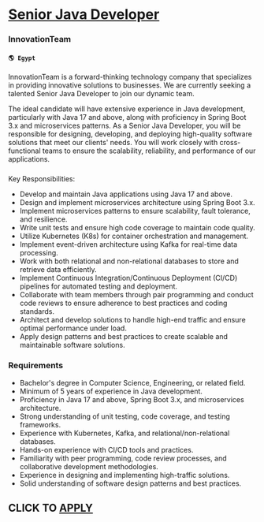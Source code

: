 # [Senior Java Developer](https://www.remotewlb.com/apply/senior-java-developer-83707)  
### InnovationTeam  
#### `🌎 Egypt`  

InnovationTeam is a forward-thinking technology company that specializes in providing innovative solutions to businesses. We are currently seeking a talented Senior Java Developer to join our dynamic team.

The ideal candidate will have extensive experience in Java development, particularly with Java 17 and above, along with proficiency in Spring Boot 3.x and microservices patterns. As a Senior Java Developer, you will be responsible for designing, developing, and deploying high-quality software solutions that meet our clients' needs. You will work closely with cross-functional teams to ensure the scalability, reliability, and performance of our applications.

###  
Key Responsibilities:

  * Develop and maintain Java applications using Java 17 and above.
  * Design and implement microservices architecture using Spring Boot 3.x.
  * Implement microservices patterns to ensure scalability, fault tolerance, and resilience.
  * Write unit tests and ensure high code coverage to maintain code quality.
  * Utilize Kubernetes (K8s) for container orchestration and management.
  * Implement event-driven architecture using Kafka for real-time data processing.
  * Work with both relational and non-relational databases to store and retrieve data efficiently.
  * Implement Continuous Integration/Continuous Deployment (CI/CD) pipelines for automated testing and deployment.
  * Collaborate with team members through pair programming and conduct code reviews to ensure adherence to best practices and coding standards.
  * Architect and develop solutions to handle high-end traffic and ensure optimal performance under load.
  * Apply design patterns and best practices to create scalable and maintainable software solutions.

### Requirements

  * Bachelor's degree in Computer Science, Engineering, or related field.
  * Minimum of 5 years of experience in Java development.
  * Proficiency in Java 17 and above, Spring Boot 3.x, and microservices architecture.
  * Strong understanding of unit testing, code coverage, and testing frameworks.
  * Experience with Kubernetes, Kafka, and relational/non-relational databases.
  * Hands-on experience with CI/CD tools and practices.
  * Familiarity with peer programming, code review processes, and collaborative development methodologies.
  * Experience in designing and implementing high-traffic solutions.
  * Solid understanding of software design patterns and best practices.

  
## CLICK TO [APPLY](https://www.remotewlb.com/apply/senior-java-developer-83707)

